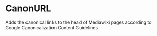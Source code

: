 CanonURL
========

Adds the canonical links to the head of Mediawiki pages according to Google Canonicalization Content Guidelines